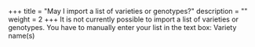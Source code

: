 +++
title = "May I import a list of varieties or genotypes?"
description = ""
weight = 2
+++
It is not currently possible to import a list of varieties or genotypes. You have to manually enter your list in the text box: Variety name(s)